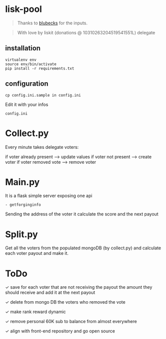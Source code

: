 # lisk-pool

> Thanks to [blubecks](https://github.com/blubecks) for the inputs. 

> With love by liskit (donations @ 10310263204519541551L) delegate

## installation 

    virtualenv env
    source env/bin/activate
    pip install -r requirements.txt

## configuration

    cp config.ini.sample in config.ini

Edit it with your infos
 
    config.ini

# Collect.py
Every minute takes delegate voters:

if voter already present --> update values
if voter not present --> create voter
if voter removed vote --> remove voter

# Main.py
It is a flask simple server exposing one api 

    - getforginginfo
    
Sending the address of the voter it calculate the score and the next payout

# Split.py
Get all the voters from the populated mongoDB (by collect.py) and calculate each voter payout and make it.

# ToDo

✓ save for each voter that are not receiving the payout the amount they should receive and add it at the next payout

✓ delete from mongo DB the voters who removed the vote

✓ make rank reward dynamic

✓ remove personal 60K sub to balance from almost everywhere

✓ align with front-end repository and go open source
